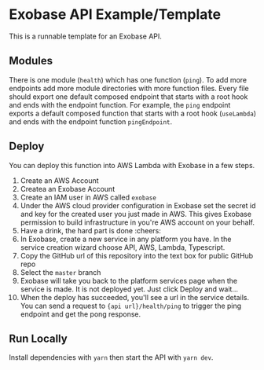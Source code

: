 # Exobase API Example/Template

This is a runnable template for an Exobase API.

## Modules
There is one module (`health`) which has one function (`ping`). To add more endpoints add more module directories with more function files. Every file should export one default composed endpoint that starts with a root hook and ends with the endpoint function. For example, the `ping` endpoint exports a default composed function that starts with a root hook (`useLambda`) and ends with the endpoint function `pingEndpoint`.

## Deploy
You can deploy this function into AWS Lambda with Exobase in a few steps.

1. Create an AWS Account
2. Createa an Exobase Account
3. Create an IAM user in AWS called `exobase`
4. Under the AWS cloud provider configuration in Exobase set the secret id and key for the created user you just made in AWS. This gives Exobase permission to build infrastructure in you're AWS account on your behalf.
5. Have a drink, the hard part is done :cheers:
6. In Exobase, create a new service in any platform you have. In the service creation wizard choose API, AWS, Lambda, Typescript.
7. Copy the GitHub url of this repository into the text box for public GitHub repo
8. Select the `master` branch
9. Exobase will take you back to the platform services page when the service is made. It is not deployed yet. Just click Deploy and wait...
10. When the deploy has succeeded, you'll see a url in the service details. You can send a request to `{api url}/health/ping` to trigger the ping endpoint and get the pong response.

## Run Locally
Install dependencies with `yarn` then start the API with `yarn dev`.